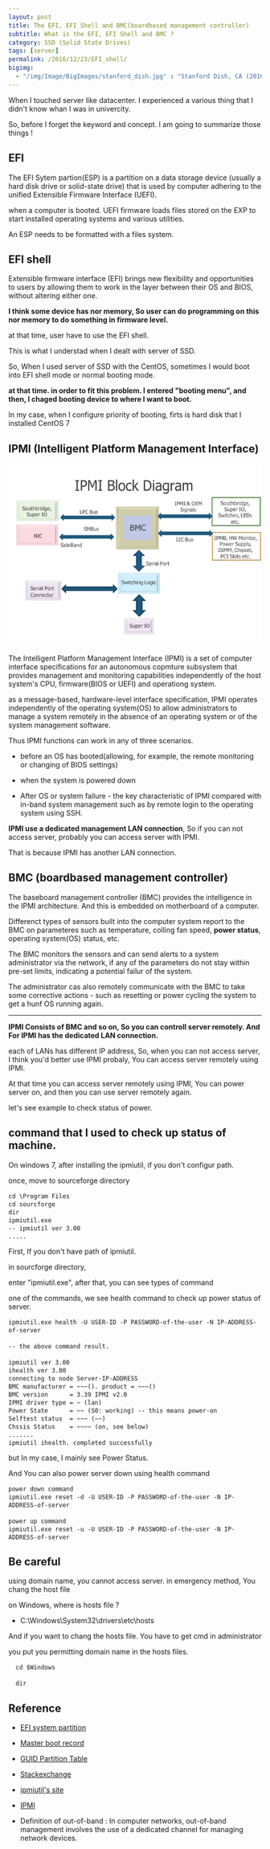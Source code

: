 ```yaml
---
layout: post
title: The EFI, EFI Shell and BMC(boardbased management controller) 
subtitle: What is the EFI, EFI Shell and BMC ? 
category: SSD (Solid State Drives)
tags: [server]
permalink: /2016/12/23/EFI_shell/
bigimg: 
  - "/img/Image/BigImages/stanford_dish.jpg" : "Stanford Dish, CA (2016)"
---
```


When I touched server like datacenter. I experienced a various thing that I didn't know whan I was in univercity. 

So, before I forget the keyword and concept. I am going to summarize those things !

## EFI
  
  The EFI Sytem partion(ESP) is a partition on a data storage device (usually a hard disk drive or solid-state drive) that is used by computer adhering to the unified Extensible Firmware Interface (UEFI).
  
  when a computer is booted. UEFI firmware loads files stored on the EXP to start installed operating systems and various utilities.
  
  An ESP needs to be formatted with a files system.

## EFI shell

  Extensible firmware interface (EFI) brings new flexibility and opportunities to users by allowing them to work in the layer between their OS and BIOS, without altering either one.
  
  
  **I think some device has nor memory, So user can do programming on this nor memory to do something in firmware level.**
  
  at that time, user have to use the EFI shell. 
  
  This is what I understad when I dealt with server of SSD. 
  
  So, When I used server of SSD with the CentOS, sometimes I would boot into EFI shell mode or normal booting mode.
  
  **at that time. in order to fit this problem. I entered "booting menu", and then, I chaged booting device to where I want to boot.**
  
  In my case, when I configure priority of booting, firts is hard disk that I installed CentOS 7
  
## IPMI (Intelligent Platform Management Interface)  
  
  ![](/img/Image/SSD-Solid_State_Drives/2016-12-23-EFI_And_BMC/IPMI.png)
  
  The Intelligent Platform Management Interface (IPMI) is a set of computer interface specifications for an autonomous copmture subsystem that provides management and monitoring capabilities independently of the host system's CPU, firmware(BIOS or UEFI) and operationg system.
  
  as a message-based, hardware-level interface specification, IPMI operates independently of the operating system(OS) to allow administrators to manage a system remotely in the absence of an operating system or of the system management software. 
  
  Thus IPMI functions can work in any of three scenarios. 
  
  - before an OS has booted(allowing, for example, the remote monitoring or changing of BIOS settings)
  
  - when the system is powered down
  
  - After OS or system failure - the key characteristic of IPMI compared with in-band system management such as by remote login to the operating system using SSH.
  
  **IPMI use a dedicated management LAN connection**, So if you can not access server, probably you can access server with IPMI. 
  
  That is because IPMI has another LAN connection. 
  
## BMC (boardbased management controller)

  The baseboard management controller (BMC) provides the intelligence in the IPMI architecture. And this is embedded on motherboard of a computer.
  
  Differenct types of sensors built into the computer system report to the BMC on parameteres such as temperature, colling fan speed, **power status**, operating system(OS) status, etc.
  
  The BMC monitors the sensors and can send alerts to a system administrator via the network, if any of the parameters do not stay within pre-set limits, indicating a potential failur of the system. 
  
  The administrator cas also remotely communicate with the BMC to take some corrective actions - such as resetting or power cycling the system to get a hunf OS running again. 

---

**IPMI Consists of BMC and so on, So you can controll server remotely. And For IPMI  has the dedicated LAN connection.**

each of LANs has different IP address, So, when you can not access server, I think you'd better use IPMI probaly, You can access server remotely using IPMI.

At that time you can access server remotely using IPMI, You can power server on, and then you can use server remotely again.

let's see example to check status of power.

## command that I used to check up status of machine. 

 On windows 7, after installing the ipmiutil, if you don't configur path.
 
 once, move to sourceforge directory

```
cd \Program Files
cd sourcforge
dir 
ipmiutil.exe
-- ipmiutil ver 3.00
.....
```
 First, If you don't have path of ipmiutil. 
 
 in sourcforge directory, 
 
 enter "ipmiutil.exe", after that, you can see types of command 
 
 one of the commands, we see health command to check up power status of server. 
 
```
ipmiutil.exe health -U USER-ID -P PASSWORD-of-the-user -N IP-ADDRESS-of-server

-- the above command result. 

ipmiutil ver 3.00
ihealth ver 3.00
connecting to node Server-IP-ADDRESS
BMC manufacturer = ~~~(). product = ~~~()
BMC version      = 3.39 IPMI v2.0
IPMI driver type = ~ (lan)
Power State      = ~~ (S0: working) -- this means power-on
Selftest status  = ~~~ (~~)
Chssis Status    = ~~~~ (on, see below)
.......
ipmiutil ihealth. completed successfully
```
 
  but In my case, I mainly see Power Status. 
  
And You can also power server down using health command 

```
power down command 
ipmiutil.exe reset -d -U USER-ID -P PASSWORD-of-the-user -N IP-ADDRESS-of-server

power up command 
ipmiutil.exe reset -u -U USER-ID -P PASSWORD-of-the-user -N IP-ADDRESS-of-server
```
 


## Be careful 

  using domain name, you cannot access server. in emergency method, You chang the host file 
  
  on Windows, where is hosts file ?
  
   - C:\Windows\System32\drivers\etc\hosts 
   
  And if you want to chang the hosts file. You have to get cmd in administrator
  
  you put you permitting domain name in the hosts files.
  
```
  cd $Windows
  
  dir 
```  

## Reference

 - [EFI system partition](https://en.wikipedia.org/wiki/EFI_system_partition)
 
 - [Master boot record](https://en.wikipedia.org/wiki/Master_boot_record)
 
 - [GUID Partition Table](https://en.wikipedia.org/wiki/GUID_Partition_Table)
 
 - [Stackexchange](http://superuser.com/questions/520068/efi-partition-vs-boot-partition)
 
 - [ipmiutil's site](http://ipmiutil.sourceforge.net/)

 - [IPMI](https://en.wikipedia.org/wiki/Intelligent_Platform_Management_Interface)
 
 - Definition of out-of-band : In computer networks, out-of-band management involves the use of a dedicated channel for managing network devices. 
